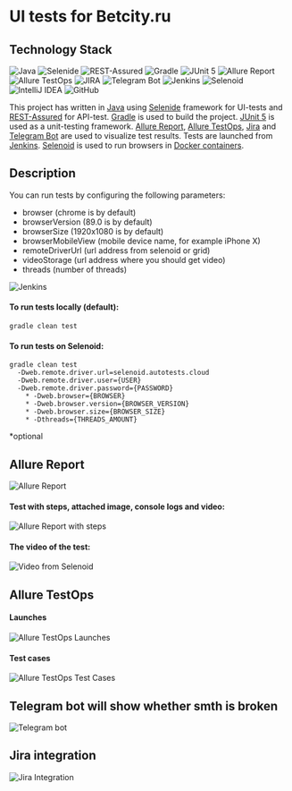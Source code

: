 # UI tests for Betcity.ru

## Technology Stack
![](src/test/resources/files/icons/Java.png "Java")
![](src/test/resources/files/icons/Selenide.png "Selenide")
![](src/test/resources/files/icons/Rest-Assured.png "REST-Assured")
![](src/test/resources/files/icons/Gradle.png "Gradle")
![](src/test/resources/files/icons/JUnit5.png "JUnit 5")
![](src/test/resources/files/icons/Allure_Report.png "Allure Report")
![](src/test/resources/files/icons/AllureTestOps.png "Allure TestOps")
![](src/test/resources/files/icons/Jira.png "JIRA")
![](src/test/resources/files/icons/Telegram.png "Telegram Bot")
![](src/test/resources/files/icons/Jenkins.png "Jenkins")
![](src/test/resources/files/icons/Selenoid.png "Selenoid")
![](src/test/resources/files/icons/Intelij_IDEA.png "IntelliJ IDEA")
![](src/test/resources/files/icons/Github.png "GitHub")

This project has written in [Java](https://go.java/) using [Selenide](https://selenide.org/) framework for UI-tests
and [REST-Assured](https://rest-assured.io/) for API-test. [Gradle](https://gradle.org/) is used to build the project.
[JUnit 5](https://junit.org/junit5/) is used as a unit-testing framework. [Allure Report](http://allure.qatools.ru/),
[Allure TestOps](https://docs.qameta.io/allure-testops/), [Jira](https://www.atlassian.com/software/jira) and
[Telegram Bot](https://github.com/qa-guru/allure-notifications) are used to visualize test results. Tests are launched
from [Jenkins](https://github.com/EIOmelyashchik/qa_guru_final_project/blob/master). [Selenoid](https://aerokube.com/selenoid/)
is used to run browsers in [Docker containers](https://www.docker.com/resources/what-container).


## Description
You can run tests by configuring the following parameters:
- browser (chrome is by default)
- browserVersion (89.0 is by default)
- browserSize (1920x1080 is by default)
- browserMobileView (mobile device name, for example iPhone X)
- remoteDriverUrl (url address from selenoid or grid)
- videoStorage (url address where you should get video)
- threads (number of threads)

![](src/test/resources/files/jenkins_params.png "Jenkins")

#### To run tests locally (default):
`gradle clean test`

#### To run tests on Selenoid:
```
gradle clean test
  -Dweb.remote.driver.url=selenoid.autotests.cloud
  -Dweb.remote.driver.user={USER}
  -Dweb.remote.driver.password={PASSWORD}
    * -Dweb.browser={BROWSER}
    * -Dweb.browser.version={BROWSER_VERSION}
    * -Dweb.browser.size={BROWSER_SIZE}
    * -Dthreads={THREADS_AMOUNT}
```
*optional

## Allure Report
![](src/test/resources/files/allure_report1.png "Allure Report")

#### Test with steps, attached image, console logs and video:
![](src/test/resources/files/allure_report2.png "Allure Report with steps")

#### The video of the test:
![](src/test/resources/files/video_betcity.gif "Video from Selenoid")

## Allure TestOps
#### Launches
![](src/test/resources/files/allure_testops1.png "Allure TestOps Launches")

#### Test cases
![](src/test/resources/files/allure_testops2.png "Allure TestOps Test Cases")

## Telegram bot will show whether smth is broken
![](src/test/resources/files/telegram_bot.png "Telegram bot")

## Jira integration
![](src/test/resources/files/jira.png "Jira Integration")
